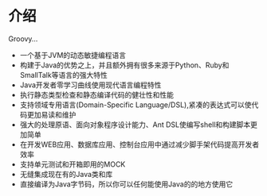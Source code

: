 # 介绍


Groovy…

* 一个基于JVM的动态敏捷编程语言
* 构建于Java的优势之上，并且额外拥有很多来源于Python、Ruby和SmallTalk等语言的强大特性
* Java开发者零学习曲线使用现代语言编程特性
* 执行静态类型检查和静态编译代码的健壮性和性能
* 支持领域专用语言(Domain-Specific Language/DSL),紧凑的表达式可以使代码更加易读和维护
* 强大的处理原语、面向对象程序设计能力、Ant DSL使编写shell和构建脚本更加简单
* 在开发WEB应用、数据库应用、控制台应用中通过减少脚手架代码提高开发者效率
* 支持单元测试和开箱即用的MOCK
* 无缝集成现在有的Java类和库
* 直接编译为Java字节码，所以你可以任何能使用Java的的地方使用它